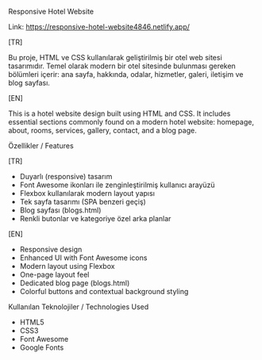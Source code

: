 Responsive Hotel Website

Link: https://responsive-hotel-website4846.netlify.app/

[TR]

Bu proje, HTML ve CSS kullanılarak geliştirilmiş bir otel web sitesi tasarımıdır. Temel olarak modern bir otel sitesinde bulunması gereken bölümleri içerir: ana sayfa, hakkında, odalar, hizmetler, galeri, iletişim ve blog sayfası.

[EN]

This is a hotel website design built using HTML and CSS. It includes essential sections commonly found on a modern hotel website: homepage, about, rooms, services, gallery, contact, and a blog page.

Özellikler / Features

[TR]

- Duyarlı (responsive) tasarım
- Font Awesome ikonları ile zenginleştirilmiş kullanıcı arayüzü
- Flexbox kullanılarak modern layout yapısı
- Tek sayfa tasarımı (SPA benzeri geçiş)
- Blog sayfası (blogs.html)
- Renkli butonlar ve kategoriye özel arka planlar

[EN]

- Responsive design
- Enhanced UI with Font Awesome icons
- Modern layout using Flexbox
- One-page layout feel
- Dedicated blog page (blogs.html)
- Colorful buttons and contextual background styling

Kullanılan Teknolojiler / Technologies Used

- HTML5
- CSS3
- Font Awesome
- Google Fonts
